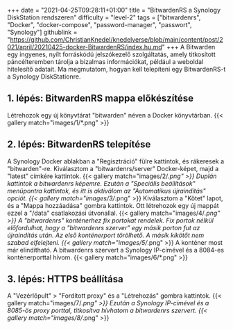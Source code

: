 +++
date = "2021-04-25T09:28:11+01:00"
title = "BitwardenRS a Synology DiskStation rendszeren"
difficulty = "level-2"
tags = ["bitwardenrs", "Docker", "docker-compose", "password-manager", "passwort", "Synology"]
githublink = "https://github.com/ChristianKnedel/knedelverse/blob/main/content/post/2021/april/20210425-docker-BitwardenRS/index.hu.md"
+++
A Bitwarden egy ingyenes, nyílt forráskódú jelszókezelő szolgáltatás, amely titkosított páncélteremben tárolja a bizalmas információkat, például a weboldal hitelesítő adatait. Ma megmutatom, hogyan kell telepíteni egy BitwardenRS-t a Synology DiskStationre.
## 1. lépés: BitwardenRS mappa előkészítése
Létrehozok egy új könyvtárat "bitwarden" néven a Docker könyvtárban.
{{< gallery match="images/1/*.png" >}}

## 2. lépés: BitwardenRS telepítése
A Synology Docker ablakban a "Regisztráció" fülre kattintok, és rákeresek a "bitwarden"-re. Kiválasztom a "bitwardenrs/server" Docker-képet, majd a "latest" címkére kattintok.
{{< gallery match="images/2/*.png" >}}
Duplán kattintok a bitwardenrs képemre. Ezután a "Speciális beállítások" menüpontra kattintok, és itt is aktiválom az "Automatikus újraindítás" opciót.
{{< gallery match="images/3/*.png" >}}
Kiválasztom a "Kötet" lapot, és a "Mappa hozzáadása" gombra kattintok. Ott létrehozok egy új mappát ezzel a "/data" csatlakozási útvonallal.
{{< gallery match="images/4/*.png" >}}
A "bitwardenrs" konténerhez fix portokat rendelek. Fix portok nélkül előfordulhat, hogy a "bitwardenrs szerver" egy másik porton fut az újraindítás után. Az első konténerport törölhető. A másik kikötőt nem szabad elfelejteni.
{{< gallery match="images/5/*.png" >}}
A konténer most már elindítható. A bitwardenrs szervert a Synology IP-címével és a 8084-es konténerporttal hívom.
{{< gallery match="images/6/*.png" >}}

## 3. lépés: HTTPS beállítása
A "Vezérlőpult" > "Fordított proxy" és a "Létrehozás" gombra kattintok.
{{< gallery match="images/7/*.png" >}}
Ezután a Synology IP-címével és a 8085-ös proxy porttal, titkosítva hívhatom a bitwardenrs szervert.
{{< gallery match="images/8/*.png" >}}